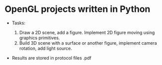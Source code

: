 # OpenGL projects written in Python

* Tasks:

	1. Draw a 2D scene, add a figure. Implement 2D figure moving using graphics primitives.
	2. Build 3D scene with a surface or another figure, implement camera rotation, add light source.

* Results are stored in protocol files .pdf
 